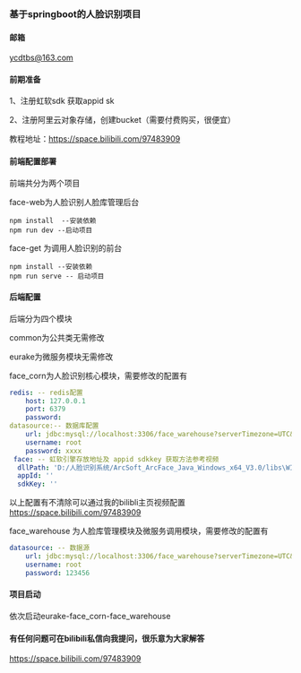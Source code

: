 ### 基于springboot的人脸识别项目
#### 邮箱
ycdtbs@163.com

#### 前期准备

1、注册虹软sdk 获取appid  sk 

2、注册阿里云对象存储，创建bucket（需要付费购买，很便宜）

教程地址：https://space.bilibili.com/97483909

#### 前端配置部署  

前端共分为两个项目  

face-web为人脸识别人脸库管理后台  

```shell
npm install  --安装依赖
npm run dev --启动项目
```

face-get 为调用人脸识别的前台

```shell
npm install --安装依赖
npm run serve -- 启动项目
```

#### 后端配置

后端分为四个模块  

common为公共类无需修改  

eurake为微服务模块无需修改  

face_corn为人脸识别核心模块，需要修改的配置有 

```yml
redis: -- redis配置
    host: 127.0.0.1
    port: 6379
    password:
datasource:-- 数据库配置
    url: jdbc:mysql://localhost:3306/face_warehouse?serverTimezone=UTC&useUnicode=true&characterEncoding=utf8&useSSL=false&allowPublicKeyRetrieval=true
    username: root
    password: xxxx 
 face: -- 虹软引擎存放地址及 appid sdkkey 获取方法参考视频
  dllPath: 'D:/人脸识别系统/ArcSoft_ArcFace_Java_Windows_x64_V3.0/libs\WIN64'  #存放引擎文件的地址
  appId: ''
  sdkKey: ''

```

以上配置有不清除可以通过我的bilibli主页视频配置 https://space.bilibili.com/97483909

face_warehouse 为人脸库管理模块及微服务调用模块，需要修改的配置有  

```yml
datasource: -- 数据源
    url: jdbc:mysql://localhost:3306/face_warehouse?serverTimezone=UTC&useUnicode=true&characterEncoding=utf8&useSSL=false&allowPublicKeyRetrieval=true
    username: root
    password: 123456
```

#### 项目启动 

依次启动eurake-face_corn-face_warehouse

#### 有任何问题可在bilibili私信向我提问，很乐意为大家解答

https://space.bilibili.com/97483909

